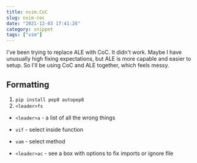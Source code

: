 ```yaml
---
title: nvim.CoC
slug: nvim-coc
date: "2021-12-03 17:41:26"
category: snippet
tags: ["vim"]
---
```


I've been trying to replace ALE with CoC. It didn't work. Maybe I have unusually
high fixing expectations, but ALE is more capable and easier to setup. So I'll
be using CoC and ALE together, which feels messy.

## Formatting

1.  `pip install pep8 autopep8`
1.  `<leader>fs`

- `<leader>a` - a list of all the wrong things
- `vif` - select inside function
- `vam` - select method

- `<leader>ac` - see a box with options to fix imports or ignore file
